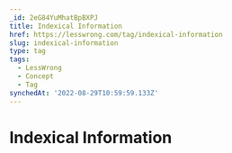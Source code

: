 ```yaml
---
_id: 2eG84YuMhatBpBXPJ
title: Indexical Information
href: https://lesswrong.com/tag/indexical-information
slug: indexical-information
type: tag
tags:
  - LessWrong
  - Concept
  - Tag
synchedAt: '2022-08-29T10:59:59.133Z'
---
```

# Indexical Information


